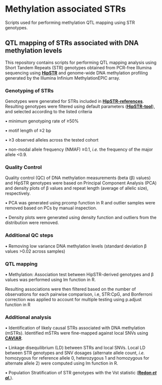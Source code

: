 # Methylation associated STRs
Scripts used for performing methylation QTL mapping using STR genotypes.

## QTL mapping of STRs associated with DNA methylation levels
This repository contains scripts for performing QTL mapping analysis using Short Tandem Repeats (STR) genotypes obtained from PCR-free Illumina sequencing using **[HipSTR](https://github.com/HipSTR-ToolHipSTR)** and genome-wide DNA methylation profiling generated by the Illumina Infinium MethylationEPIC array.

### Genotyping of STRs
Genotypes were generated for STRs included in **[HipSTR-references](https://github.com/HipSTR-Tool/HipSTR-references)**. Resulting genotypes were filtered using default parameters (**[HipSTR-tool](https://hipstr-tool.github.io/HipSTR/#default-filtering)**), and selected according to the listed criteria

•	minimum genotyping rate of ≥50%

•	motif length of ≥2 bp

•	≥3 observed alleles across the tested cohort

•	non-modal allele frequency (NMAF) ≥0.1, _i.e._ the frequency of the major allele <0.9.

### Quality Control

Quality control (QC) of DNA methylation measurements (beta (β) values) and HipSTR genotypes were based on Principal Component Analysis (PCA) and density plots of β values and repeat length (average of allelic size), respectively. 

•	PCA was generated using prcomp function in R and outlier samples were removed based on PCs by manual inspection. 

•	Density plots were generated using density function and outliers from the distribution were removed.

### Additional QC steps

•	Removing low variance DNA methylation levels (standard deviation β values >0.02 across samples)

### QTL mapping

•	Methylation: Association test between HipSTR-derived genotypes and β values was performed using lm function in R.
 
Resulting associations were then filtered based on the number of observations for each pairwise comparison, i.e, STR:CpG, and Bonferroni correction was applied to account for multiple testing using p.adjust function in R 

### Additional analysis

•	Identification of likely causal STRs associated with DNA methylation (mSTRs). Identified mSTRs were fine-mapped against local SNVs using **[CAVIAR](https://github.com/fhormoz/caviar)**.

•	Linkage disequilibrium (LD) between STRs and local SNVs. Local LD between STR genotypes and SNV dosages (alternate allele count, _i.e._ homozygous for reference allele 0, heterozygous 1 and homozygous for alternate allele 2) were computed using lm function in R. 

•	Population Stratification of STR genotypes with the Vst statistic (**[Redon _et al._](https://www.nature.com/articles/nature05329)**).
